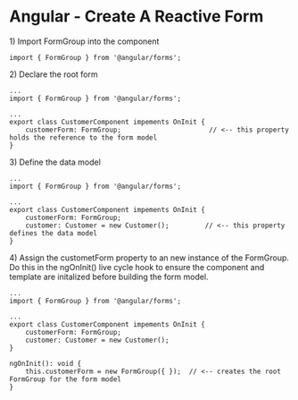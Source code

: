 # Angular - Create A Reactive Form

1\) Import FormGroup into the component

```
import { FormGroup } from '@angular/forms';
```

2\) Declare the root form

```
...
import { FormGroup } from '@angular/forms';

... 
export class CustomerComponent impements OnInit {
    customerForm: FormGroup;                      // <-- this property holds the reference to the form model
}
```

3\) Define the data model

```
...
import { FormGroup } from '@angular/forms';

... 
export class CustomerComponent impements OnInit {
    customerForm: FormGroup;             
    customer: Customer = new Customer();         // <-- this property defines the data model
}
```

4\) Assign the custometForm property to an new instance of the FormGroup. Do this in the ngOnInit\(\) live cycle hook to ensure the component and template are initalized before building the form model.

```
...
import { FormGroup } from '@angular/forms';

... 
export class CustomerComponent impements OnInit {
    customerForm: FormGroup;             
    customer: Customer = new Customer();         
}

ngOnInit(): void {
    this.customerForm = new FormGroup({ });  // <-- creates the root FormGroup for the form model
}
```



